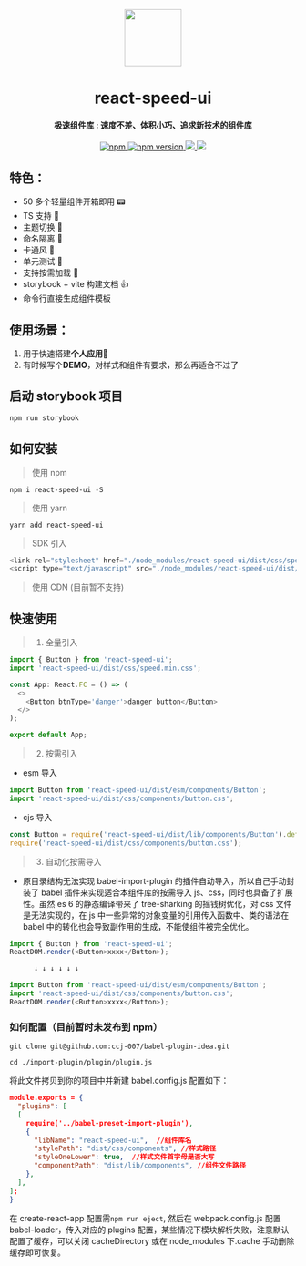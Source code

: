 <p align="center">
<img src="https://cdn.lijinke.cn/logo.png" width="100"/>
</p>
<h1 align="center">
react-speed-ui
</h1>
<h4 align="center">
 极速组件库 : 速度不差、体积小巧、追求新技术的组件库
</h4>

<p align="center">
  <a href="https://www.npmjs.com/package/react-speed-ui" title="npm">
    <img src="https://img.shields.io/npm/dm/react-speed-ui.svg?style=for-the-badge" alt="npm"/>
  </a>
   <a href="https://badge.fury.io/js/react-speed-ui" title="npm">
    <img src="https://img.shields.io/npm/v/react-speed-ui.svg?style=for-the-badge" alt="npm version"/>
  </a>
  <a href="https://isitmaintained.com/project/react-speed-ui/react-speed-ui">
    <img src="https://img.shields.io/github/issues/ccj-007/react-speed-ui.svg?style=for-the-badge"/>
  </a>
  <a href="https://github.com/react-speed-ui/react-speed-ui">
    <img src="https://img.shields.io/github/stars/ccj-007/react-speed-ui.svg?style=for-the-badge" />
  </a>
</p>

## 特色：

- 50 多个轻量组件开箱即用 📟
- TS 支持 💎
- 主题切换 💱
- 命名隔离 🔞
- 卡通风 🔫
- 单元测试 📧
- 支持按需加载 🎉
- storybook + vite 构建文档 👍
- 命令行直接生成组件模板

## 使用场景：

1. 用于快速搭建**个人应用**📨
2. 有时候写个**DEMO**，对样式和组件有要求，那么再适合不过了

## 启动 storybook 项目

```sh
npm run storybook
```

## 如何安装

> 使用 npm

```
npm i react-speed-ui -S
```

> 使用 yarn

```
yarn add react-speed-ui
```

> SDK 引入

```js
<link rel="stylesheet" href="./node_modules/react-speed-ui/dist/css/speed.min.css">
<script type="text/javascript" src="./node_modules/react-speed-ui/dist/lib/speed.min.js"></script>
```

> 使用 CDN (目前暂不支持)

## 快速使用

> 1. 全量引入

```js
import { Button } from 'react-speed-ui';
import 'react-speed-ui/dist/css/speed.min.css';

const App: React.FC = () => (
  <>
    <Button btnType='danger'>danger button</Button>
  </>
);

export default App;
```

> 2.  按需引入

- esm 导入

```js
import Button from 'react-speed-ui/dist/esm/components/Button';
import 'react-speed-ui/dist/css/components/button.css';
```

- cjs 导入

```js
const Button = require('react-speed-ui/dist/lib/components/Button').default;
require('react-speed-ui/dist/css/components/button.css');
```

> 3. 自动化按需导入

- 原目录结构无法实现 babel-import-plugin 的插件自动导入，所以自己手动封装了 babel 插件来实现适合本组件库的按需导入 js、css，同时也具备了扩展性。虽然 es
  6 的静态编译带来了 tree-sharking 的摇钱树优化，对 css 文件是无法实现的，在 js 中一些异常的对象变量的引用传入函数中、类的语法在 babel 中的转化也会导致副作用的生成，不能使组件被完全优化。

```js
import { Button } from 'react-speed-ui';
ReactDOM.render(<Button>xxxx</Button>);

      ↓ ↓ ↓ ↓ ↓ ↓

import Button from 'react-speed-ui/dist/esm/components/Button';
import 'react-speed-ui/dist/css/components/button.css';
ReactDOM.render(<Button>xxxx</Button>);
```

### 如何配置（目前暂时未发布到 npm）

```shell
git clone git@github.com:ccj-007/babel-plugin-idea.git

cd ./import-plugin/plugin/plugin.js
```

将此文件拷贝到你的项目中并新建 babel.config.js 配置如下：

```json
module.exports = {
  "plugins": [
  [
    require('../babel-preset-import-plugin'),
    {
      "libName": "react-speed-ui",  //组件库名
      "stylePath": "dist/css/components", //样式路径
      "styleOneLower": true,  //样式文件首字母是否大写
      "componentPath": "dist/lib/components", //组件文件路径
    },
  ],
];
}
```

在 create-react-app 配置需`npm run eject`, 然后在 webpack.config.js 配置 babel-loader，传入对应的 plugins 配置，某些情况下模块解析失败，注意默认配置了缓存，可以关闭 cacheDirectory 或在 node_modules 下.cache 手动删除缓存即可恢复。
